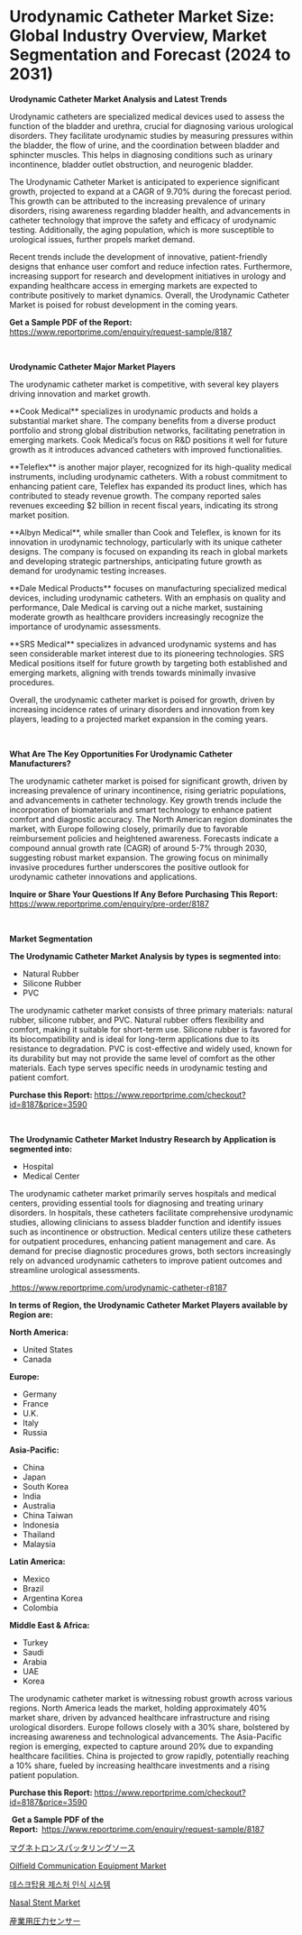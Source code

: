 <p><h1>Urodynamic Catheter Market Size: Global Industry Overview, Market Segmentation and Forecast (2024 to 2031)</h1></p><p><strong>Urodynamic Catheter Market Analysis and Latest Trends</strong></p>
<p><p>Urodynamic catheters are specialized medical devices used to assess the function of the bladder and urethra, crucial for diagnosing various urological disorders. They facilitate urodynamic studies by measuring pressures within the bladder, the flow of urine, and the coordination between bladder and sphincter muscles. This helps in diagnosing conditions such as urinary incontinence, bladder outlet obstruction, and neurogenic bladder.</p><p>The Urodynamic Catheter Market is anticipated to experience significant growth, projected to expand at a CAGR of 9.70% during the forecast period. This growth can be attributed to the increasing prevalence of urinary disorders, rising awareness regarding bladder health, and advancements in catheter technology that improve the safety and efficacy of urodynamic testing. Additionally, the aging population, which is more susceptible to urological issues, further propels market demand.</p><p>Recent trends include the development of innovative, patient-friendly designs that enhance user comfort and reduce infection rates. Furthermore, increasing support for research and development initiatives in urology and expanding healthcare access in emerging markets are expected to contribute positively to market dynamics. Overall, the Urodynamic Catheter Market is poised for robust development in the coming years.</p></p>
<p><strong>Get a Sample PDF of the Report:&nbsp;</strong> <a href="https://www.reportprime.com/enquiry/request-sample/8187">https://www.reportprime.com/enquiry/request-sample/8187</a></p>
<p>&nbsp;</p>
<p><strong>Urodynamic Catheter Major Market Players</strong></p>
<p><p>The urodynamic catheter market is competitive, with several key players driving innovation and market growth. </p><p>**Cook Medical** specializes in urodynamic products and holds a substantial market share. The company benefits from a diverse product portfolio and strong global distribution networks, facilitating penetration in emerging markets. Cook Medical’s focus on R&D positions it well for future growth as it introduces advanced catheters with improved functionalities.</p><p>**Teleflex** is another major player, recognized for its high-quality medical instruments, including urodynamic catheters. With a robust commitment to enhancing patient care, Teleflex has expanded its product lines, which has contributed to steady revenue growth. The company reported sales revenues exceeding $2 billion in recent fiscal years, indicating its strong market position.</p><p>**Albyn Medical**, while smaller than Cook and Teleflex, is known for its innovation in urodynamic technology, particularly with its unique catheter designs. The company is focused on expanding its reach in global markets and developing strategic partnerships, anticipating future growth as demand for urodynamic testing increases.</p><p>**Dale Medical Products** focuses on manufacturing specialized medical devices, including urodynamic catheters. With an emphasis on quality and performance, Dale Medical is carving out a niche market, sustaining moderate growth as healthcare providers increasingly recognize the importance of urodynamic assessments.</p><p>**SRS Medical** specializes in advanced urodynamic systems and has seen considerable market interest due to its pioneering technologies. SRS Medical positions itself for future growth by targeting both established and emerging markets, aligning with trends towards minimally invasive procedures.</p><p>Overall, the urodynamic catheter market is poised for growth, driven by increasing incidence rates of urinary disorders and innovation from key players, leading to a projected market expansion in the coming years.</p></p>
<p>&nbsp;</p>
<p><strong>What Are The Key Opportunities For Urodynamic Catheter Manufacturers?</strong></p>
<p><p>The urodynamic catheter market is poised for significant growth, driven by increasing prevalence of urinary incontinence, rising geriatric populations, and advancements in catheter technology. Key growth trends include the incorporation of biomaterials and smart technology to enhance patient comfort and diagnostic accuracy. The North American region dominates the market, with Europe following closely, primarily due to favorable reimbursement policies and heightened awareness. Forecasts indicate a compound annual growth rate (CAGR) of around 5-7% through 2030, suggesting robust market expansion. The growing focus on minimally invasive procedures further underscores the positive outlook for urodynamic catheter innovations and applications.</p></p>
<p><strong>Inquire or Share Your Questions If Any Before Purchasing This Report:</strong> <a href="https://www.reportprime.com/enquiry/pre-order/8187">https://www.reportprime.com/enquiry/pre-order/8187</a></p>
<p>&nbsp;</p>
<p><strong>Market Segmentation</strong></p>
<p><strong>The Urodynamic Catheter Market Analysis by types is segmented into:</strong></p>
<p><ul><li>Natural Rubber</li><li>Silicone Rubber</li><li>PVC</li></ul></p>
<p><p>The urodynamic catheter market consists of three primary materials: natural rubber, silicone rubber, and PVC. Natural rubber offers flexibility and comfort, making it suitable for short-term use. Silicone rubber is favored for its biocompatibility and is ideal for long-term applications due to its resistance to degradation. PVC is cost-effective and widely used, known for its durability but may not provide the same level of comfort as the other materials. Each type serves specific needs in urodynamic testing and patient comfort.</p></p>
<p><strong>Purchase this Report:&nbsp;</strong><a href="https://www.reportprime.com/checkout?id=8187&price=3590">https://www.reportprime.com/checkout?id=8187&price=3590</a></p>
<p>&nbsp;</p>
<p><strong>The Urodynamic Catheter Market Industry Research by Application is segmented into:</strong></p>
<p><ul><li>Hospital</li><li>Medical Center</li></ul></p>
<p><p>The urodynamic catheter market primarily serves hospitals and medical centers, providing essential tools for diagnosing and treating urinary disorders. In hospitals, these catheters facilitate comprehensive urodynamic studies, allowing clinicians to assess bladder function and identify issues such as incontinence or obstruction. Medical centers utilize these catheters for outpatient procedures, enhancing patient management and care. As demand for precise diagnostic procedures grows, both sectors increasingly rely on advanced urodynamic catheters to improve patient outcomes and streamline urological assessments.</p></p>
<p><a href="https://www.reportprime.com/urodynamic-catheter-r8187">&nbsp;https://www.reportprime.com/urodynamic-catheter-r8187</a></p>
<p><strong>In terms of Region, the Urodynamic Catheter Market Players available by Region are:</strong></p>
<p>
    <p> <strong> North America: </strong>
        <ul>
            <li>United States</li>
            <li>Canada</li>
        </ul>
        </p> 
    <p> <strong> Europe: </strong>
        <ul>
            <li>Germany</li>
            <li>France</li>
            <li>U.K.</li>
            <li>Italy</li>
            <li>Russia</li>
        </ul>
        </p> 
    <p> <strong> Asia-Pacific: </strong>
        <ul>
            <li>China</li>
            <li>Japan</li>
            <li>South Korea</li>
            <li>India</li>
            <li>Australia</li>
            <li>China Taiwan</li>
            <li>Indonesia</li>
            <li>Thailand</li>
            <li>Malaysia</li>
        </ul>
        </p> 
    <p> <strong> Latin America: </strong>
        <ul>
            <li>Mexico</li>
            <li>Brazil</li>
            <li>Argentina Korea</li>
            <li>Colombia</li>
        </ul>
        </p> 
    <p> <strong> Middle East & Africa: </strong>
        <ul>
            <li>Turkey</li>
            <li>Saudi</li>
            <li>Arabia</li>
            <li>UAE</li>
            <li>Korea</li>
        </ul>
    </p>
    </p>
<p><p>The urodynamic catheter market is witnessing robust growth across various regions. North America leads the market, holding approximately 40% market share, driven by advanced healthcare infrastructure and rising urological disorders. Europe follows closely with a 30% share, bolstered by increasing awareness and technological advancements. The Asia-Pacific region is emerging, expected to capture around 20% due to expanding healthcare facilities. China is projected to grow rapidly, potentially reaching a 10% share, fueled by increasing healthcare investments and a rising patient population.</p></p>
<p><strong>Purchase this Report: </strong><a href="https://www.reportprime.com/checkout?id=8187&price=3590">https://www.reportprime.com/checkout?id=8187&price=3590</a></p>
<p>&nbsp;<strong>Get a Sample PDF of the Report:&nbsp;&nbsp;</strong><a href="https://www.reportprime.com/enquiry/request-sample/8187">https://www.reportprime.com/enquiry/request-sample/8187</a></p>
<p><strong></strong></p>
<p><p><a href="https://medium.com/@shade463/magnetron-sputtering-sources-market-%E3%81%AE%E3%82%B0%E3%83%AD%E3%83%BC%E3%83%90%E3%83%AB%E5%B8%82%E5%A0%B4%E6%A6%82%E8%A6%81%E3%81%AF-%E4%B8%96%E7%95%8C%E3%81%8A%E3%82%88%E3%81%B3%E4%B8%BB%E8%A6%81%E5%B8%82%E5%A0%B4%E3%81%AB%E3%81%8A%E3%81%91%E3%82%8B%E6%A5%AD%E7%95%8C%E3%81%AB%E5%BD%B1%E9%9F%BF%E3%82%92%E4%B8%8E%E3%81%88%E3%82%8B%E4%B8%BB%E8%A6%81%E3%81%AA%E3%83%88%E3%83%AC%E3%83%B3%E3%83%89%E3%81%AB%E3%81%A4%E3%81%84%E3%81%A6-%E7%8B%AC%E8%87%AA%E3%81%AE%E8%A6%96%E7%82%B9%E3%82%92%E6%8F%90%E4%BE%9B%E3%81%97%E3%81%BE%E3%81%99-fee2d4cf8849">マグネトロンスパッタリングソース</a></p><p><a href="https://medium.com/@carolineparks369/global-oilfield-communication-equipment-market-landscape-future-trends-and-market-strategic-55763e690d4d">Oilfield Communication Equipment Market</a></p><p><a href="https://medium.com/@fernandotryo5lson96765/%EC%84%B8%EA%B3%84-gesture-recognition-system-for-desktop-market-%EC%9D%80-2024%EC%97%90%EC%84%9C-2031%EB%A1%9C-%EC%97%B0%ED%8F%89%EA%B7%A0-%EC%A6%9D%EA%B0%80%EC%9C%A8%EC%9D%84-%EB%B3%B4%EC%9D%BC-%EA%B2%83%EC%9C%BC%EB%A1%9C-%EC%98%88%EC%83%81%EB%90%A9%EB%8B%88%EB%8B%A4-9afc9e0854a9">데스크탑용 제스처 인식 시스템</a></p><p><a href="https://github.com/JubayerMia832/Market-Research-Report-List-1/blob/main/nasal-stent-market.md">Nasal Stent Market</a></p><p><a href="https://medium.com/@barbarakss89/%E3%82%B0%E3%83%AD%E3%83%BC%E3%83%90%E3%83%AB%E7%94%A3%E6%A5%AD%E7%94%A8%E5%9C%A7%E5%8A%9B%E3%82%BB%E3%83%B3%E3%82%B5%E3%83%BC%E7%94%A3%E6%A5%AD%E8%AA%BF%E6%9F%BB%E5%A0%B1%E5%91%8A%E6%9B%B8-%E7%AB%B6%E4%BA%89%E7%92%B0%E5%A2%83-%E5%B8%82%E5%A0%B4%E8%A6%8F%E6%A8%A1-%E5%9C%B0%E5%9F%9F%E7%8A%B6%E6%B3%81%E3%81%8A%E3%82%88%E3%81%B3%E4%BA%88%E6%B8%AC%E8%A6%8B%E9%80%9A%E3%81%97-2024-2031%E5%B9%B4-12925c44e81c">産業用圧力センサー</a></p></p>